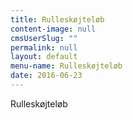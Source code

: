 ```yaml
---
title: Rulleskøjteløb
content-image: null
cmsUserSlug: ""
permalink: null
layout: default
menu-name: Rulleskøjteløb
date: 2016-06-23 
---
```


Rulleskøjteløb
